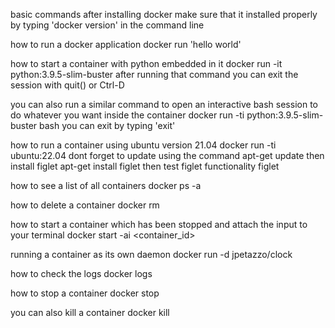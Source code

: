 basic commands
after installing docker make sure that it installed properly by typing 'docker version' in the command line

how to run a docker application docker run 'hello world'

how to start a container with python embedded in it docker run -it python:3.9.5-slim-buster after running that command you can exit the session with quit() or Ctrl-D

you can also run a similar command to open an interactive bash session to do whatever you want inside the container docker run -ti python:3.9.5-slim-buster bash you can exit by typing 'exit'

how to run a container using ubuntu version 21.04 docker run -ti ubuntu:22.04 dont forget to update using the command apt-get update then install figlet apt-get install figlet then test figlet functionality figlet <enter-any-text-here>

how to see a list of all containers docker ps -a

how to delete a container docker rm <container-id>

how to start a container which has been stopped and attach the input to your terminal docker start -ai <container_id>

running a container as its own daemon docker run -d jpetazzo/clock

how to check the logs docker logs <container id>

how to stop a container docker stop <container id>

you can also kill a container docker kill <container id>